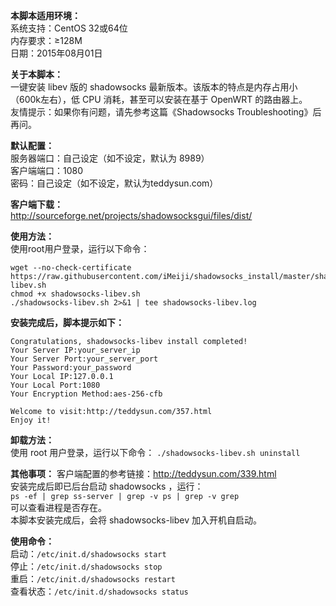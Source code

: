 **本脚本适用环境：**   
系统支持：CentOS 32或64位   
内存要求：≥128M   
日期：2015年08月01日   

**关于本脚本：**  
一键安装 libev 版的 shadowsocks 最新版本。该版本的特点是内存占用小（600k左右），低 CPU 消耗，甚至可以安装在基于 OpenWRT 的路由器上。  
友情提示：如果你有问题，请先参考这篇《Shadowsocks Troubleshooting》后再问。  


**默认配置：**  
服务器端口：自己设定（如不设定，默认为 8989）  
客户端端口：1080  
密码：自己设定（如不设定，默认为teddysun.com）  

**客户端下载：**  
http://sourceforge.net/projects/shadowsocksgui/files/dist/  

**使用方法：**  
使用root用户登录，运行以下命令：  
```
wget --no-check-certificate 
https://raw.githubusercontent.com/iMeiji/shadowsocks_install/master/shadowsocks-libev.sh
chmod +x shadowsocks-libev.sh
./shadowsocks-libev.sh 2>&1 | tee shadowsocks-libev.log
```   
**安装完成后，脚本提示如下：**   
```
Congratulations, shadowsocks-libev install completed!
Your Server IP:your_server_ip
Your Server Port:your_server_port
Your Password:your_password
Your Local IP:127.0.0.1
Your Local Port:1080
Your Encryption Method:aes-256-cfb

Welcome to visit:http://teddysun.com/357.html
Enjoy it!
```   
**卸载方法：**   
使用 root 用户登录，运行以下命令：
`./shadowsocks-libev.sh uninstall`   

**其他事项：**
客户端配置的参考链接：http://teddysun.com/339.html  
安装完成后即已后台启动 shadowsocks ，运行：  
`ps -ef | grep ss-server | grep -v ps | grep -v grep`  
可以查看进程是否存在。  
本脚本安装完成后，会将 shadowsocks-libev 加入开机自启动。  

**使用命令：**  
启动：`/etc/init.d/shadowsocks start`  
停止：`/etc/init.d/shadowsocks stop`  
重启：`/etc/init.d/shadowsocks restart`  
查看状态：`/etc/init.d/shadowsocks status`  